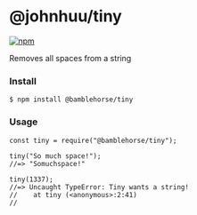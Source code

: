 # @johnhuu/tiny
[![npm](https://img.shields.io/npm/v/@johnhuu/tiny.svg)](https://www.npmjs.com/package/@johnhuu/tiny)

Removes all spaces from a string

### Install
```
$ npm install @bamblehorse/tiny
```

### Usage
```
const tiny = require("@bamblehorse/tiny");

tiny("So much space!");
//=> "Somuchspace!"

tiny(1337);
//=> Uncaught TypeError: Tiny wants a string!
//    at tiny (<anonymous>:2:41)
// 
```
